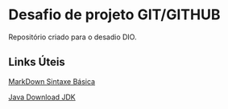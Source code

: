 # Desafio de projeto GIT/GITHUB
Repositório criado para o desadio DIO.

## Links Úteis
[MarkDown Sintaxe Básica](https://www.markdownguide.org/basic-syntax/)

[Java Download JDK](https://www.oracle.com/java/technologies/javase/jdk14-archive-downloads.html)
